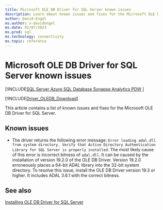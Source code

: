 ```yaml
---
title: Microsoft OLE DB Driver for SQL Server known issues
description: Learn about known issues and fixes for the Microsoft OLE DB Driver for SQL Server.
author: David-Engel
ms.author: v-davidengel
ms.date: 02/07/2023
ms.prod: sql
ms.technology: connectivity
ms.topic: reference
---
```

# Microsoft OLE DB Driver for SQL Server known issues

[!INCLUDE[SQL Server Azure SQL Database Synapse Analytics PDW ](../../includes/applies-to-version/sql-asdb-asdbmi-asa-pdw.md)]

[!INCLUDE[Driver_OLEDB_Download](../../includes/driver_oledb_download.md)]

This article contains a list of known issues and fixes for the Microsoft OLE DB Driver for SQL Server.

## Known issues

- The driver returns the following error message: `Error loading adal.dll from system directory. Verify that Active Directory Authentication Library for SQL Server is properly installed`. The most likely cause of this error is incorrect bitness of `adal.dll`. It can be caused by the installation of version 19.2.0 of the OLE DB Driver. Version 19.2.0 erroneously places a 64-bit ADAL library into the 32-bit system directory. To resolve this issue, install the OLE DB Driver version 19.3 or higher. It includes ADAL 3.6.1 with the correct bitness.

## See also
[Installing OLE DB Driver for SQL Server](applications/installing-oledb-driver-for-sql-server.md)
